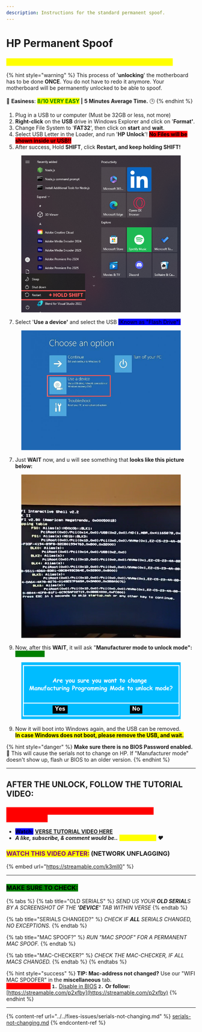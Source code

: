 ```yaml
---
description: Instructions for the standard permanent spoof.
---
```


# HP Permanent Spoof

### <mark style="color:yellow;background-color:yellow;">FOLLOW THESE STEPS FIRST BEFORE TUTORIAL VIDEO</mark>

{% hint style="warning" %}
This process of '**unlocking**' the motherboard has to be done **ONCE**. You do not have to redo it anymore. Your motherboard will be permanently unlocked to be able to spoof.\
\
🌟 **Easiness**: <mark style="color:green;">**8/10 VERY EASY**</mark>**&#x20;|** **5 Minutes Average Time.** 🕒
{% endhint %}

1. Plug in a USB to ur computer (Must be 32GB or less, not more)
2. **Right-click** on the **USB** drive in Windows Explorer and click on '**Format'**.
3. Change File System to '**FAT32**', then click on **start** and **wait**.
4. Select USB Letter in the Loader, and run '**HP** **Unlock**'! <mark style="background-color:red;">**No Files will be shown inside ur USB!!**</mark>
5. After success, Hold **SHIFT**, click **Restart, and keep holding SHIFT!**

<div align="left"><figure><img src="../../.gitbook/assets/+ HOLD SHIFT (1).png" alt=""><figcaption></figcaption></figure></div>

7. Select '**Use a device'** and select the USB <mark style="background-color:blue;">(Known as "Flash Drive")</mark>

<div align="left"><figure><img src="../../.gitbook/assets/Untitled design (14).png" alt="" width="563"><figcaption></figcaption></figure></div>

7. Just **WAIT** now, and u will see something that **looks like this picture below:**

<div align="left"><figure><img src="../../.gitbook/assets/startup.png" alt=""><figcaption></figcaption></figure></div>

9. Now, after this **WAIT**, it will ask "**Manufacturer mode to unlock mode": &#x20;**<mark style="color:green;background-color:green;">**CLICK YES!**</mark>

<div align="left"><figure><img src="../../.gitbook/assets/Are you sure you want to change Manufacturing Programming Mode to unlock mode.png" alt="" width="525"><figcaption></figcaption></figure></div>

9. Now it will boot into Windows again, and the USB can be removed.\
   <mark style="background-color:yellow;">**In case Windows does not boot, please remove the USB, and wait.**</mark>

{% hint style="danger" %}
**Make sure there is no BIOS Password enabled.** 🔐 This will cause the serials not to change on HP. If "Manufacturer mode" doesn't show up, flash ur BIOS to an older version.
{% endhint %}

***

## AFTER THE UNLOCK, FOLLOW THE TUTORIAL VIDEO:

### <mark style="color:red;background-color:red;">**MAKE SURE TO REMOVE ANY 'USB' ON YOUR PC CONNECTED!**</mark>

* <mark style="background-color:blue;">**Watch:**</mark> [**VERSE TUTORIAL VIDEO HERE**](https://bit.ly/instructions-video)
* _**A like, subscribe, & comment would be..**_ _<mark style="color:yellow;">**verse-tacular!**</mark> ❤️_

### <mark style="color:purple;">**WATCH THIS VIDEO AFTER:**</mark>**&#x20;(NETWORK UNFLAGGING)**

{% embed url="https://streamable.com/k3mll0" %}

***

### <mark style="background-color:green;">MAKE SURE TO CHECK:</mark>

{% tabs %}
{% tab title="OLD SERIALS" %}
_SEND US YOUR **OLD SERIAL**S BY A SCREENSHOT OF THE **'DEVICE'** TAB WITHIN VERSE_
{% endtab %}

{% tab title="SERIALS CHANGED?" %}
_CHECK IF **ALL** SERIALS CHANGED, NO EXCEPTIONS._
{% endtab %}

{% tab title="MAC SPOOF?" %}
_RUN "MAC SPOOF" FOR A PERMANENT MAC SPOOF._
{% endtab %}

{% tab title="MAC-CHECKER?" %}
_CHECK THE MAC-CHECKER, IF ALL MACS CHANGED._
{% endtab %}
{% endtabs %}

{% hint style="success" %}
**TIP: Mac-address not changed?** Use our "WIFI MAC SPOOFER" in the **miscellaneous** tab.\
<mark style="color:red;background-color:red;">Still not changed?</mark> **`1.`** [Disable in BIOS](https://verse-solutions.gitbook.io/verse-permanent/setup-instructions/bios-configurations#turn-off-wifi-and-bluetooth-required) **`2.`** **Or follow:** [https://streamable.com/p2xfby](https://streamable.com/p2xfby)
{% endhint %}

***

{% content-ref url="../../fixes-issues/serials-not-changing.md" %}
[serials-not-changing.md](../../fixes-issues/serials-not-changing.md)
{% endcontent-ref %}
